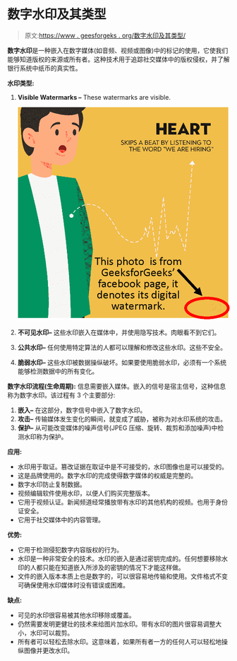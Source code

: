 # 数字水印及其类型

> 原文:[https://www . geesforgeks . org/数字水印及其类型/](https://www.geeksforgeeks.org/digital-watermarking-and-its-types/)

**数字水印**是一种嵌入在数字媒体(如音频、视频或图像)中的标记的使用，它使我们能够知道版权的来源或所有者。这种技术用于追踪社交媒体中的版权侵权，并了解银行系统中纸币的真实性。

**水印类型:**

1.  **Visible Watermarks –**
    These watermarks are visible.

    ![](img/4443fde1a8558e23d989e0bba47f1d49.png)

2.  **不可见水印–**
    这些水印嵌入在媒体中，并使用隐写技术。肉眼看不到它们。
3.  **公共水印–**
    任何使用特定算法的人都可以理解和修改这些水印。这些不安全。
4.  **脆弱水印–**
    这些水印被数据操纵破坏。如果要使用脆弱水印，必须有一个系统能够检测数据中的所有变化。

**数字水印流程(生命周期):**
信息需要嵌入媒体。嵌入的信号是宿主信号，这种信息称为数字水印。该过程有 3 个主要部分:

1.  **嵌入–**
    在这部分，数字信号中嵌入了数字水印。
2.  **攻击–**
    传输媒体发生变化的瞬间，就变成了威胁，被称为对水印系统的攻击。
3.  **保护–**
    从可能改变媒体的噪声信号(JPEG 压缩、旋转、裁剪和添加噪声)中检测水印称为保护。

**应用:**

*   水印用于取证。篡改证据在取证中是不可接受的，水印图像也是可以接受的。
*   这是品牌使用的。数字水印的完成使得数字媒体的权威是完整的。
*   数字水印防止复制数据。
*   视频编辑软件使用水印，以便人们购买完整版本。
*   它用于视频认证。新闻频道经常播放带有水印的其他机构的视频。也用于身份证安全。
*   它用于社交媒体中的内容管理。

**优势:**

*   它用于检测侵犯数字内容版权的行为。
*   水印是一种非常安全的技术。水印的嵌入是通过密钥完成的。任何想要移除水印的人都只能在知道嵌入所涉及的密钥的情况下才能这样做。
*   文件的嵌入版本本质上也是数字的，可以很容易地传输和使用。文件格式不变可确保使用水印媒体时没有错误或困难。

**缺点:**

*   可见的水印很容易被其他水印移除或覆盖。
*   仍然需要发明更健壮的技术来给图片加水印。带有水印的图片很容易调整大小，水印可以裁剪。
*   所有者可以轻松去除水印。这意味着，如果所有者一方的任何人可以轻松地操纵图像并更改水印。